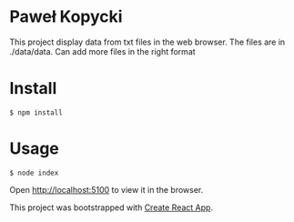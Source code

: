 # Paweł Kopycki
This project display data from txt files in the web browser. The files are in ./data/data. Can add more files in the right format


# Install

```
$ npm install
```
# Usage

```
$ node index
```

Open [http://localhost:5100](http://localhost:5100) to view it in the browser.



This project was bootstrapped with [Create React App](https://github.com/facebook/create-react-app).
